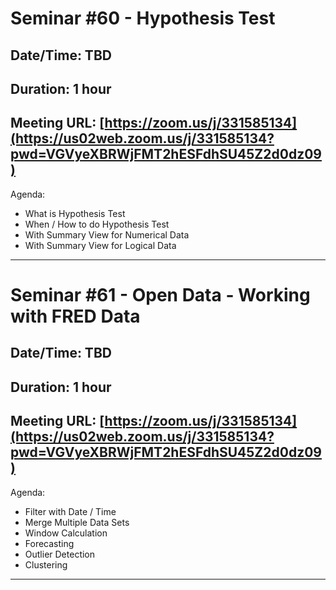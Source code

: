 # Seminar #60 - Hypothesis Test
## Date/Time: TBD 
## Duration: 1 hour
## Meeting URL: [https://zoom.us/j/331585134](https://us02web.zoom.us/j/331585134?pwd=VGVyeXBRWjFMT2hESFdhSU45Z2d0dz09)

Agenda:

- What is Hypothesis Test
- When / How to do Hypothesis Test
- With Summary View for Numerical Data
- With Summary View for Logical Data

----

# Seminar #61 - Open Data - Working with FRED Data
## Date/Time: TBD
## Duration: 1 hour
## Meeting URL: [https://zoom.us/j/331585134](https://us02web.zoom.us/j/331585134?pwd=VGVyeXBRWjFMT2hESFdhSU45Z2d0dz09)

Agenda:

- Filter with Date / Time
- Merge Multiple Data Sets
- Window Calculation
- Forecasting
- Outlier Detection
- Clustering  

----
